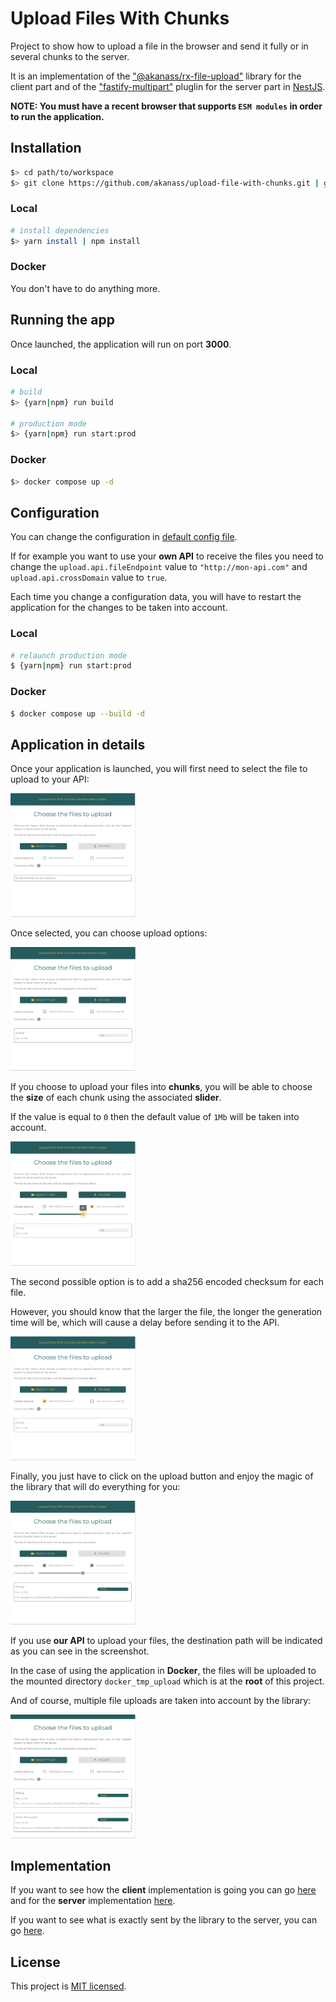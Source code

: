 # Upload Files With Chunks

Project to show how to upload a file in the browser and send it fully or in several chunks to the server.

It is an implementation of the ["@akanass/rx-file-upload"](https://github.com/akanass/rx-file-upload) library for the client part and of the ["fastify-multipart"](https://github.com/fastify/fastify-multipart) pluglin for the server part in [NestJS](https://github.com/nestjs/nest).

**NOTE: You must have a recent browser that supports `ESM modules` in order to run the application.**

## Installation

```bash
$> cd path/to/workspace
$> git clone https://github.com/akanass/upload-file-with-chunks.git | git@github.com:akanass/upload-file-with-chunks.git
```

### Local

```bash
# install dependencies
$> yarn install | npm install
```

### Docker

You don't have to do anything more.

## Running the app

Once launched, the application will run on port **3000**.

### Local

```bash
# build
$> {yarn|npm} run build

# production mode
$> {yarn|npm} run start:prod
```

### Docker

```bash
$> docker compose up -d
```

## Configuration

You can change the configuration in [default config file](https://github.com/akanass/upload-file-with-chunks/blob/master/config/default.yml#L54).

If for example you want to use your **own API** to receive the files you need to change the `upload.api.fileEndpoint` value to `"http://mon-api.com"` and `upload.api.crossDomain` value to `true`.

Each time you change a configuration data, you will have to restart the application for the changes to be taken into account.

### Local

```bash
# relaunch production mode
$ {yarn|npm} run start:prod
```

### Docker

```bash
$ docker compose up --build -d
```

## Application in details

Once your application is launched, you will first need to select the file to upload to your API:

<img src="img/select-files.png" alt="rootCA" width="200" />

Once selected, you can choose upload options:

<img src="img/choose-options.png" alt="rootCA" width="200" />

If you choose to upload your files into **chunks**, you will be able to choose the **size** of each chunk using the associated **slider**.

If the value is equal to `0` then the default value of `1Mb` will be taken into account.

<img src="img/chunks-option.png" alt="rootCA" width="200" />

The second possible option is to add a sha256 encoded checksum for each file.

However, you should know that the larger the file, the longer the generation time will be, which will cause a delay before sending it to the API.

<img src="img/checksum-option.png" alt="rootCA" width="200" />

Finally, you just have to click on the upload button and enjoy the magic of the library that will do everything for you:

<img src="img/uploaded.png" alt="rootCA" width="200" />

If you use **our API** to upload your files, the destination path will be indicated as you can see in the screenshot.

In the case of using the application in **Docker**, the files will be uploaded to the mounted directory `docker_tmp_upload` which is at the **root** of this project.

And of course, multiple file uploads are taken into account by the library:

<img src="img/multiple-files.png" alt="rootCA" width="200" />

## Implementation

If you want to see how the **client** implementation is going you can go [here](https://github.com/akanass/upload-file-with-chunks/blob/master/src_client/ts/upload.ts) and for the **server** implementation [here](https://github.com/akanass/upload-file-with-chunks/blob/master/src/api/api.controller.ts).

If you want to see what is exactly sent by the library to the server, you can go [here](https://github.com/akanass/rx-file-upload#data-sent-in-the-formdata).

## License

This project is [MIT licensed](LICENSE.md).
